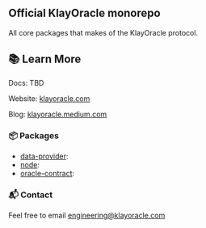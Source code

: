 ## Official KlayOracle monorepo

All core packages that makes of the KlayOracle protocol.

## 📚 Learn More

Docs: TBD

Website: [klayoracle.com](klayoracle.com)

Blog: [klayoracle.medium.com](klayoracle.medium.com)

### 📦 Packages

- [data-provider](/data-provider): 
- [node](/node):
- [oracle-contract](/oracle-contract):


### 📬 Contact

Feel free to email engineering@klayoracle.com